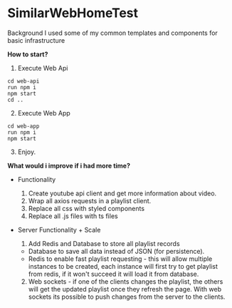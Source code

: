 # SimilarWebHomeTest
Background
I used some of my common templates and components for basic infrastructure

**How to start?**
1. Execute Web Api
```
cd web-api
run npm i
npm start
cd .. 
```

2. Execute Web App
```
cd web-app
run npm i
npm start
```

3. Enjoy.

**What would i improve if i had more time?**
- Functionality
  1. Create youtube api client and get more information about video.
  2. Wrap all axios requests in a playlist client.
  3. Replace all css with styled components
  4. Replace all .js files with ts files
  
- Server Functionality + Scale
  1. Add Redis and Database to store all playlist records
    - Database to save all data instead of JSON (for persistence).
    - Redis to enable fast playlist requesting - this will allow multiple instances to be created, each instance will first try to get playlist from redis, if it won't succeed it will load it from database.
    2. Web sockets - if one of the clients changes the playlist, the others will get the updated playlist once they refresh the page. With web sockets its possible to push changes from the server to the clients.
